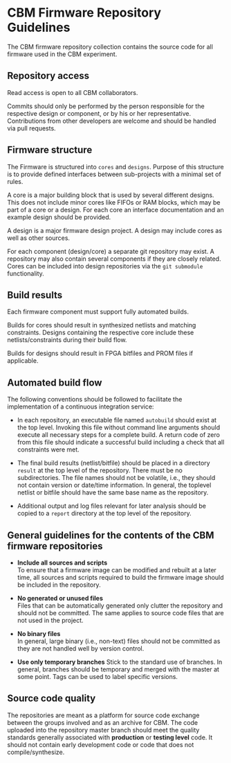 CBM Firmware Repository Guidelines
==================================

The CBM firmware repository collection contains the source code for
all firmware used in the CBM experiment.


Repository access
-----------------

Read access is open to all CBM collaborators.

Commits should only be performed by the person responsible for the
respective design or component, or by his or her
representative. Contributions from other developers are welcome and
should be handled via pull requests.


Firmware structure
------------------

The Firmware is structured into `cores` and `designs`. Purpose of this
structure is to provide defined interfaces between sub-projects with a
minimal set of rules.

A core is a major building block that is used by several different
designs. This does not include minor cores like FIFOs or RAM blocks,
which may be part of a core or a design. For each core an interface
documentation and an example design should be provided.

A design is a major firmware design project. A design may include
cores as well as other sources.

For each component (design/core) a separate git repository may
exist. A repository may also contain several components if they are
closely related. Cores can be included into design repositories via
the `git submodule` functionality.


Build results
-------------

Each firmware component must support fully automated builds.

Builds for cores should result in synthesized netlists and matching
constraints. Designs containing the respective core include these
netlists/constraints during their build flow.

Builds for designs should result in FPGA bitfiles and PROM files if
applicable.


Automated build flow
--------------------

The following conventions should be followed to facilitate the
implementation of a continuous integration service:

- In each repository, an executable file named `autobuild` should
  exist at the top level. Invoking this file without command line
  arguments should execute all necessary steps for a complete build. A
  return code of zero from this file should indicate a successful
  build including a check that all constraints were met.

- The final build results (netlist/bitfile) should be placed in a
  directory `result` at the top level of the repository. There must be
  no subdirectories. The file names should not be volatile, i.e., they
  should not contain version or date/time information. In general, the
  toplevel netlist or bitfile should have the same base name as the
  repository.

- Additional output and log files relevant for later analysis should
  be copied to a `report` directory at the top level of the
  repository.


General guidelines for the contents of the CBM firmware repositories
--------------------------------------------------------------------

- **Include all sources and scripts**  
  To ensure that a firmware image can be modified and rebuilt at a
  later time, all sources and scripts required to build the firmware
  image should be included in the repository.

- **No generated or unused files**  
  Files that can be automatically generated only clutter the
  repository and should not be committed. The same applies to source
  code files that are not used in the project.

- **No binary files**  
  In general, large binary (i.e., non-text) files should not be
  committed as they are not handled well by version control.

- **Use only temporary branches**
  Stick to the standard use of branches. In general, branches should
  be temporary and merged with the master at some point. Tags can be
  used to label specific versions.


Source code quality
-------------------

The repositories are meant as a platform for source code exchange
between the groups involved and as an archive for CBM. The code
uploaded into the repository master branch should meet the quality
standards generally associated with **production** or **testing
level** code. It should not contain early development code or code
that does not compile/synthesize.
